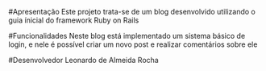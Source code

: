 #Apresentação
Este projeto trata-se de um blog desenvolvido utilizando o guia
ínicial do framework Ruby on Rails

#Funcionalidades
Neste blog está implementado um sistema básico de login, e nele é possível criar um novo post e
realizar comentários sobre ele

#Desenvolvedor
Leonardo de Almeida Rocha
